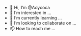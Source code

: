 - 👋 Hi, I’m @Aoycoca
- 👀 I’m interested in ...
- 🌱 I’m currently learning ...
- 💞️ I’m looking to collaborate on ...
- 📫 How to reach me ...

<!---
Aoycoca/Aoycoca is a ✨ special ✨ repository because its `README.md` (this file) appears on your GitHub profile.
You can click the Preview link to take a look at your changes.
--->
